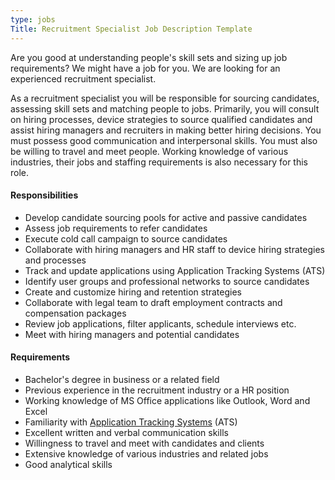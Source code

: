 ```yaml
---
type: jobs
Title: Recruitment Specialist Job Description Template
---
```


Are you good at understanding people's skill sets and sizing up job requirements? We might have a job for you. We are looking for an experienced recruitment specialist.

As a recruitment specialist you will be responsible for sourcing candidates, assessing skill sets and matching people to jobs. Primarily, you will consult on hiring processes, device strategies to source qualified candidates and assist hiring managers and recruiters in making better hiring decisions. You must possess good communication and interpersonal skills. You must also be willing to travel and meet people. Working knowledge of various industries, their jobs and staffing requirements is also necessary for this role.

#### Responsibilities
 * Develop candidate sourcing pools for active and passive candidates
 * Assess job requirements to refer candidates
 * Execute cold call campaign to source candidates
 * Collaborate with hiring managers and HR staff to device hiring strategies and processes
 * Track and update applications using Application Tracking Systems (ATS)
 * Identify user groups and professional networks to source candidates
 * Create and customize hiring and retention strategies
 * Collaborate with legal team to draft employment contracts and compensation packages
 * Review job applications, filter applicants, schedule interviews etc.
 * Meet with hiring managers and potential candidates

#### Requirements
 * Bachelor's degree in business or a related field
 * Previous experience in the recruitment industry or a HR position
 * Working knowledge of MS Office applications like Outlook, Word and Excel
 * Familiarity with [Application Tracking Systems](https://enlist.io/) (ATS)
 * Excellent written and verbal communication skills
 * Willingness to travel and meet with candidates and clients
 * Extensive knowledge of various industries and related jobs
 * Good analytical skills